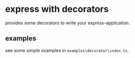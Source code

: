 # express with decorators

provides some decorators to write your express-application.

## examples

see some simple examples in `examples\decorator\index.ts`.
